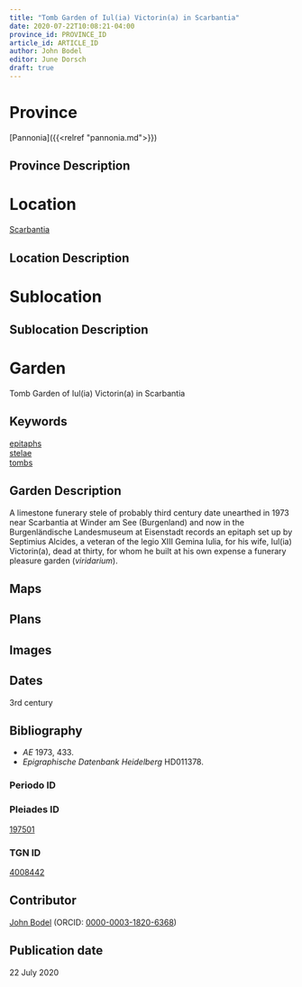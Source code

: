 ```yaml
---
title: "Tomb Garden of Iul(ia) Victorin(a) in Scarbantia"
date: 2020-07-22T10:08:21-04:00
province_id: PROVINCE_ID
article_id: ARTICLE_ID
author: John Bodel
editor: June Dorsch
draft: true
---
```


# Province

[Pannonia]({{<relref "pannonia.md">}})

## Province Description

<!-- DESCRIPTION -->


# Location

[Scarbantia](https://pleiades.stoa.org/places/197501)

## Location Description


# Sublocation

<!--
[AREA WITHIN LOCATION, LIKE “PALATINE HILL”](GEOREFERENCE LINK)
A sublocation is any area larger than an individual garden, but located within a location. I would always try to include a link to a controlled vocabulary here if possible. This ID may well be different from the Garden ID, e.g., Pompeii versus a Garden in one of the houses which has its own Pleiades ID.
-->

## Sublocation Description

<!-- DESCRIPTION -->

# Garden

Tomb Garden of Iul(ia) Victorin(a) in Scarbantia

## Keywords

[epitaphs](http://vocab.getty.edu/page/aat/300028729)   
[stelae](http://vocab.getty.edu/page/aat/300007023)  
[tombs](http://vocab.getty.edu/page/aat/300005926)  

## Garden Description

A limestone funerary stele of probably third century date unearthed in 1973 near Scarbantia at Winder am See (Burgenland) and now in the Burgenländische Landesmuseum at Eisenstadt records an epitaph set up by Septimius Alcides, a veteran of the legio XIII Gemina Iulia, for his wife, Iul(ia) Victorin(a), dead at thirty, for whom he built at his own expense a funerary pleasure garden (*viridarium*).

## Maps


## Plans


## Images


## Dates

3rd century

## Bibliography

* *AE* 1973, 433.
* *Epigraphische Datenbank Heidelberg* HD011378.

### Periodo ID

<!-- [PERIODO_ID](https://pleiades.stoa.org/places/PLEIADES_ID) -->

### Pleiades ID

[197501](https://pleiades.stoa.org/places/197501)

### TGN ID

[4008442](http://vocab.getty.edu/page/tgn/4008442)

## Contributor

[John Bodel](https://www.brown.edu/academics/history/people/john-bodel) (ORCID: [0000-0003-1820-6368](https://orcid.org/0000-0003-1820-6368))

## Publication date

22 July 2020
